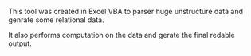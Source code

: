 This tool was created in Excel VBA to parser huge unstructure data and genrate some relational data.

It also performs computation on the data and gerate the final redable output.


